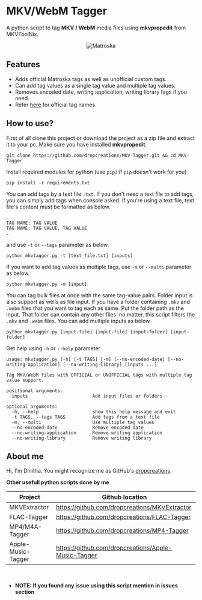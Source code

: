 # __MKV/WebM Tagger__

A python script to tag __MKV / WebM__ media files using __mkvpropedit__ from MKVToolNix.

<p align="center">
    <picture>
        <source media="(prefers-color-scheme: dark)" srcset="https://raw.githubusercontent.com/dropcreations/MKV-Tagger/main/assets/logo-for-dark.png">
        <source media="(prefers-color-scheme: light)" srcset="https://raw.githubusercontent.com/dropcreations/MKV-Tagger/main/assets/logo-for-light.png">
        <img alt="Matroska" src="https://raw.githubusercontent.com/dropcreations/MKV-Tagger/main/assets/logo-for-light.png">
    </picture>
</p>

## __Features__

- Adds official Matroska tags as well as unofficial custom tags.
- Can add tag values as a single tag value and multiple tag values.
- Removes encoded date, writing application, writing library tags if you need.
- Refer [here](https://www.matroska.org/technical/tagging.html) for official tag names.

## __How to use?__

First of all clone this project or download the project as a zip file and extract it to your pc. Make sure you have installed __mkvpropedit__.

```
git clone https://github.com/dropcreations/MKV-Tagger.git && cd MKV-Tagger
```

Install required modules for python (use `pip3` if `pip` doesn't work for you)

```
pip install -r requirements.txt
```

You can add tags by a text file `.txt`. If you don't need a text file to add tags, you can simply add tags when console asked.
If you're using a text file, text file's content must be formatted as below.

```
.
TAG NAME: TAG VALUE
TAG NAME: TAG VALUE, TAG VALUE
.
```

and use `-t` or `--tags` parameter as below.

```
python mkvtagger.py -t [text_file.txt] [inputs]
```

If you want to add tag values as multiple tags, use `-m` or `--multi` parameter as below.

```
python mkvtagger.py -m [input]
```

You can tag bulk files at once with the same tag-value pairs. Folder input is also support as wells as file input.
If you have a folder containing `.mkv` and `.webm` files that you want to tag each as same. Put the folder path as the input.
That folder can contain any other files. no matter. this script filters the `.mkv` and `.webm` files.
You can add multiple inputs as below.

```
python mkvtagger.py [input-file] [input-file] [input-folder] [input-folder]
```

Get help using `-h` or `--help` parameter

```
usage: mkvtagger.py [-h] [-t TAGS] [-m] [--no-encoded-date] [--no-writing-application] [--no-writing-library] [inputs ...]

Tag MKV/WebM files with OFFICIAL or UNOFFICIAL tags with multiple tag value support.

positional arguments:
  inputs                        Add input files or folders

optional arguments:
  -h, --help                    show this help message and exit
  -t TAGS, --tags TAGS          Add tags from a text file
  -m, --multi                   Use multiple tag values
  --no-encoded-date             Remove encoded date
  --no-writing-application      Remove writing application
  --no-writing-library          Remove writing library

```

## About me

Hi, I'm Dinitha. You might recognize me as GitHub's [dropcreations](https://github.com/dropcreations).

__Other usefull python scripts done by me__

| Project            | Github location                                      |
|--------------------|------------------------------------------------------|
| MKVExtractor       | https://github.com/dropcreations/MKVExtractor        |
| FLAC-Tagger        | https://github.com/dropcreations/FLAC-Tagger         |
| MP4/M4A-Tagger     | https://github.com/dropcreations/MP4-Tagger          |
| Apple-Music-Tagger | https://github.com/dropcreations/Apple-Music-Tagger  |

<br>

- __NOTE: If you found any issue using this script mention in issues section__
